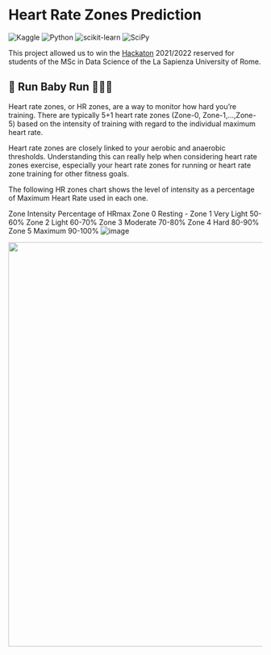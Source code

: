 # Heart Rate Zones Prediction
![Kaggle](https://img.shields.io/badge/Kaggle-035a7d?style=for-the-badge&logo=kaggle&logoColor=white)
![Python](https://img.shields.io/badge/python-3670A0?style=for-the-badge&logo=python&logoColor=ffdd54)
![scikit-learn](https://img.shields.io/badge/scikit--learn-%23F7931E.svg?style=for-the-badge&logo=scikit-learn&logoColor=white)
![SciPy](https://img.shields.io/badge/SciPy-%230C55A5.svg?style=for-the-badge&logo=scipy&logoColor=%white)

This project allowed us to win the [Hackaton](https://www.kaggle.com/competitions/statistical-learning-sapienza-spring-2022) 2021/2022 reserved for students of the MSc in Data Science of the La Sapienza University of Rome.

## 🏃 Run Baby Run 🏃🏻‍♀️

Heart rate zones, or HR zones, are a way to monitor how hard you’re training.
There are typically 5+1 heart rate zones (Zone-0, Zone-1,…,Zone-5) based on the intensity of training with regard to the individual maximum heart rate.

Heart rate zones are closely linked to your aerobic and anaerobic thresholds. Understanding this can really help when considering heart rate zones exercise, especially your heart rate zones for running or heart rate zone training for other fitness goals.

The following HR zones chart shows the level of intensity as a percentage of Maximum Heart Rate used in each one.

Zone	Intensity	Percentage of HRmax
Zone 0	Resting	 -
Zone 1	Very Light	50-60%
Zone 2	Light	60-70%
Zone 3	Moderate	70-80%
Zone 4	Hard	80-90%
Zone 5	Maximum	90-100%
![image](https://user-images.githubusercontent.com/91251307/185799180-02a6a679-f0a0-43fe-876b-9f0836adc6ee.png)


<p align="center">
  <img src="https://user-images.githubusercontent.com/91251307/185798879-59503000-2a05-41d6-9704-f5b5e1ea973e.png" style="width:800px">
</p>
